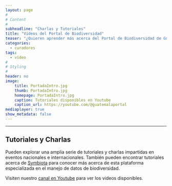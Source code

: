 ```yaml
---
layout: page
#
# Content
#
subheadline: "Charlas y Tutoriales"
title: "Videos del Portal de Biodiversidad"
teaser: "¿Quieren aprender más acerca del Portal de Biodiversidad de Guatemala? Pueden explorar nuestra serie de videos con charlas informativas y tutoriales acerca las herramientas disponibles para el manejo y digitalización de colecciones. "
categories:
  - curadores
tags:
  - video
#
# Styling
#
header: no
image:
    title: PortadaIntro.jpg
    thumb: PortadaIntro.jpg
    homepage: PortadaIntro.jpg
    caption: Tutoriales disponibles en Youtube
    caption_url: https://youtube.com/@guatemalaportal
mediaplayer: true
show_metadata: false
---
```


---

## Tutoriales y Charlas

Pueden explorar una amplia serie de tutoriales y charlas impartidas en eventos nacionales e internacionales. También pueden encontrar tutoriales acerca de [Symbiota](https://symbiota.org/es) para conocer más acerca de esta plataforma especializada en el manejo de datos de biodiversidad. 

Visiten nuestro [canal en Youtube](https://youtube.com/@guatemalaportal) para ver los videos disponibles.



